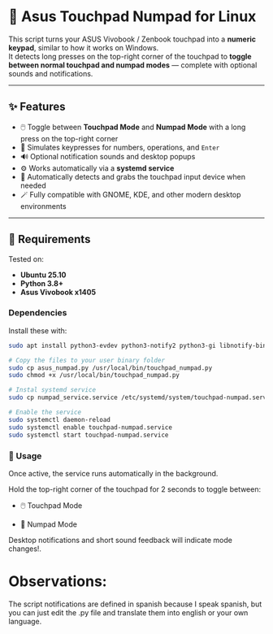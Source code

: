 # 🧮 Asus Touchpad Numpad for Linux

This script turns your ASUS Vivobook / Zenbook touchpad into a **numeric keypad**, similar to how it works on Windows.  
It detects long presses on the top-right corner of the touchpad to **toggle between normal touchpad and numpad modes** — complete with optional sounds and notifications.

---

## ✨ Features

- 🖱️ Toggle between **Touchpad Mode** and **Numpad Mode** with a long press on the top-right corner  
- 🔢 Simulates keypresses for numbers, operations, and `Enter`  
- 🔊 Optional notification sounds and desktop popups  
- ⚙️ Works automatically via a **systemd service**  
- 🧠 Automatically detects and grabs the touchpad input device when needed  
- 🪄 Fully compatible with GNOME, KDE, and other modern desktop environments

---

## 🧰 Requirements

Tested on:
- **Ubuntu 25.10**
- **Python 3.8+**
- **Asus Vivobook x1405**

### Dependencies
Install these with:

```bash
sudo apt install python3-evdev python3-notify2 python3-gi libnotify-bin pulseaudio-utils

# Copy the files to your user binary folder
sudo cp asus_numpad.py /usr/local/bin/touchpad_numpad.py
sudo chmod +x /usr/local/bin/touchpad_numpad.py

# Instal systemd service
sudo cp numpad_service.service /etc/systemd/system/touchpad-numpad.service

# Enable the service
sudo systemctl daemon-reload
sudo systemctl enable touchpad-numpad.service
sudo systemctl start touchpad-numpad.service
```


### 🔧 Usage

Once active, the service runs automatically in the background.

Hold the top-right corner of the touchpad for 2 seconds to toggle between:

- 🖱️ Touchpad Mode

- 🔢 Numpad Mode

Desktop notifications and short sound feedback will indicate mode changes!.

# Observations: 

The script notifications are defined in spanish because I speak spanish, but you can just edit the .py file and translate them into english or your own language. 
